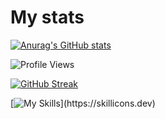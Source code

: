 # My stats
[![Anurag's GitHub stats](https://github-readme-stats.vercel.app/api?username=Enmaai0&show_icons=true&theme=radical)](https://github.com/anuraghazra/github-readme-stats)

![Profile Views](https://komarev.com/ghpvc/?username=Enmaai0&color=blueviolet)

[![GitHub Streak](https://github-readme-streak-stats.herokuapp.com/?user=Enmaai0&theme=dark)](https://git.io/streak-stats)

[![My Skills](https://skillicons.dev/icons?i=c,cpp,linux,java,mysql,redis,rabbitmq,elasticsearch,bash,react,spring,py,)](https://skillicons.dev)
